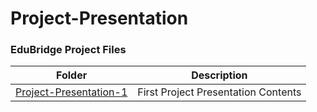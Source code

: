# Project-Presentation
### EduBridge Project Files  
|Folder|Description|
|:----:|:---------:|
|[Project-Presentation-1](https://github.com/knavee12345/Project-Presentation/tree/main/Project%20Presentation%201)|First Project Presentation Contents|


